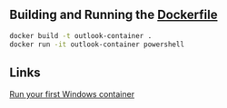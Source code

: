 ## Building and Running the [Dockerfile](./Dockerfile)
```sh
docker build -t outlook-container .
docker run -it outlook-container powershell
```

## Links
[Run your first Windows container](https://learn.microsoft.com/en-us/virtualization/windowscontainers/quick-start/run-your-first-container#run-a-windows-container)

